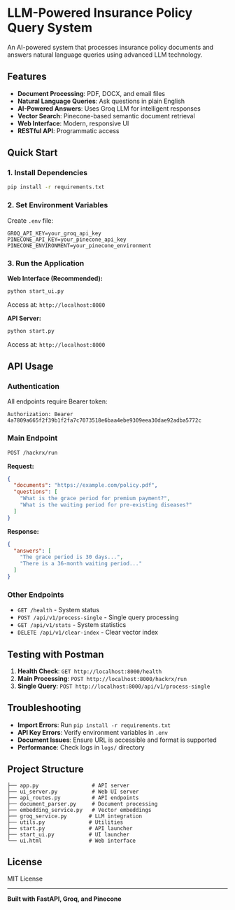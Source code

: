 # LLM-Powered Insurance Policy Query System

An AI-powered system that processes insurance policy documents and answers natural language queries using advanced LLM technology.

## Features

- **Document Processing**: PDF, DOCX, and email files
- **Natural Language Queries**: Ask questions in plain English
- **AI-Powered Answers**: Uses Groq LLM for intelligent responses
- **Vector Search**: Pinecone-based semantic document retrieval
- **Web Interface**: Modern, responsive UI
- **RESTful API**: Programmatic access

## Quick Start

### 1. Install Dependencies
```bash
pip install -r requirements.txt
```

### 2. Set Environment Variables
Create `.env` file:
```env
GROQ_API_KEY=your_groq_api_key
PINECONE_API_KEY=your_pinecone_api_key
PINECONE_ENVIRONMENT=your_pinecone_environment
```

### 3. Run the Application

**Web Interface (Recommended):**
```bash
python start_ui.py
```
Access at: `http://localhost:8080`

**API Server:**
```bash
python start.py
```
Access at: `http://localhost:8000`

## API Usage

### Authentication
All endpoints require Bearer token:
```
Authorization: Bearer 4a7809a665f2f39b1f2fa7c7073518e6baa4ebe9309eea30dae92adba5772c
```

### Main Endpoint
```bash
POST /hackrx/run
```

**Request:**
```json
{
  "documents": "https://example.com/policy.pdf",
  "questions": [
    "What is the grace period for premium payment?",
    "What is the waiting period for pre-existing diseases?"
  ]
}
```

**Response:**
```json
{
  "answers": [
    "The grace period is 30 days...",
    "There is a 36-month waiting period..."
  ]
}
```

### Other Endpoints
- `GET /health` - System status
- `POST /api/v1/process-single` - Single query processing
- `GET /api/v1/stats` - System statistics
- `DELETE /api/v1/clear-index` - Clear vector index

## Testing with Postman

1. **Health Check**: `GET http://localhost:8000/health`
2. **Main Processing**: `POST http://localhost:8000/hackrx/run`
3. **Single Query**: `POST http://localhost:8000/api/v1/process-single`

## Troubleshooting

- **Import Errors**: Run `pip install -r requirements.txt`
- **API Key Errors**: Verify environment variables in `.env`
- **Document Issues**: Ensure URL is accessible and format is supported
- **Performance**: Check logs in `logs/` directory

## Project Structure

```
├── app.py                 # API server
├── ui_server.py           # Web UI server
├── api_routes.py          # API endpoints
├── document_parser.py     # Document processing
├── embedding_service.py   # Vector embeddings
├── groq_service.py       # LLM integration
├── utils.py              # Utilities
├── start.py              # API launcher
├── start_ui.py           # UI launcher
└── ui.html               # Web interface
```

## License

MIT License

---

**Built with FastAPI, Groq, and Pinecone**